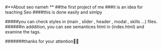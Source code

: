 #**About seo nameh **
##the first project of me
###it is an idea for teaching Seo 
####this is done easily and simlpy

#####you can check styles in (main , slider , header , modal , skills ...) files.
######in adddition, you can see semantices html in (index.html) and examine the tags.

#######thanks for your attention🫰🏻
